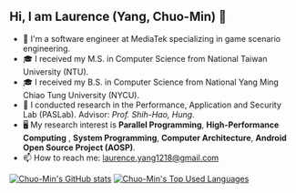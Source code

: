 ## Hi, I am Laurence (Yang, Chuo-Min) 👋
- 🔭 I'm a software engineer at MediaTek specializing in game scenario engineering.
- 🎓 I received my M.S. in Computer Science from National Taiwan University (NTU).
- 🎓 I received my B.S. in Computer Science from National Yang Ming Chiao Tung University (NYCU). 
- 📖 I conducted research in the Performance, Application and Security Lab (PASLab). Advisor: *Prof. Shih-Hao, Hung*.
- 🖥️ My research interest is **Parallel Programming**, **High-Performance Computing** , **System Programming**, **Computer Architecture**, **Android Open Source Project (AOSP)**.
- 📫 How to reach me: laurence.yang1218@gmail.com

[![Chuo-Min's GitHub stats](https://github-readme-stats.vercel.app/api?username=cmyang1218&show_icons=true&theme=monokai)](https://github.com/anuraghazra/github-readme-stats)
[![Chuo-Min's Top Used Languages](https://github-readme-stats.vercel.app/api/top-langs/?username=cmyang1218&size_weight=0.5&count_weight=0.5&show_icons=true&theme=monokai&layout=compact)](https://github.com/anuraghazra/github-readme-stats)
<!--
**cmyang1218/cmyang1218** is a ✨ _special_ ✨ repository because its `README.md` (this file) appears on your GitHub profile.

Here are some ideas to get you started:

- 🔭 I’m currently working on ...
- 🌱 I’m currently learning ...
- 👯 I’m looking to collaborate on ...
- 🤔 I’m looking for help with ...
- 💬 Ask me about ...
- 📫 How to reach me: ...
- 😄 Pronouns: ...
- ⚡ Fun fact: ...
-->
